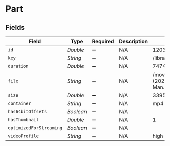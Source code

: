 # Part


## Fields

| Field                                                                                           | Type                                                                                            | Required                                                                                        | Description                                                                                     | Example                                                                                         |
| ----------------------------------------------------------------------------------------------- | ----------------------------------------------------------------------------------------------- | ----------------------------------------------------------------------------------------------- | ----------------------------------------------------------------------------------------------- | ----------------------------------------------------------------------------------------------- |
| `id`                                                                                            | *Double*                                                                                        | :heavy_minus_sign:                                                                              | N/A                                                                                             | 120353                                                                                          |
| `key`                                                                                           | *String*                                                                                        | :heavy_minus_sign:                                                                              | N/A                                                                                             | /library/parts/120353/1681803203/file.mp4                                                       |
| `duration`                                                                                      | *Double*                                                                                        | :heavy_minus_sign:                                                                              | N/A                                                                                             | 7474422                                                                                         |
| `file`                                                                                          | *String*                                                                                        | :heavy_minus_sign:                                                                              | N/A                                                                                             | /movies/Ant-Man and the Wasp Quantumania (2023)/Ant-Man.and.the.Wasp.Quantumania.2023.1080p.mp4 |
| `size`                                                                                          | *Double*                                                                                        | :heavy_minus_sign:                                                                              | N/A                                                                                             | 3395307162                                                                                      |
| `container`                                                                                     | *String*                                                                                        | :heavy_minus_sign:                                                                              | N/A                                                                                             | mp4                                                                                             |
| `has64bitOffsets`                                                                               | *Boolean*                                                                                       | :heavy_minus_sign:                                                                              | N/A                                                                                             |                                                                                                 |
| `hasThumbnail`                                                                                  | *Double*                                                                                        | :heavy_minus_sign:                                                                              | N/A                                                                                             | 1                                                                                               |
| `optimizedForStreaming`                                                                         | *Boolean*                                                                                       | :heavy_minus_sign:                                                                              | N/A                                                                                             |                                                                                                 |
| `videoProfile`                                                                                  | *String*                                                                                        | :heavy_minus_sign:                                                                              | N/A                                                                                             | high                                                                                            |